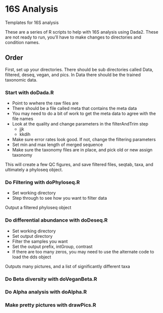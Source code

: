 # 16S Analysis
Templates for 16S analysis


These are a series of R scripts to help with 16S analysis using Dada2. These are not ready to run, you'll have to make changes to directories and condition names.

## Order

First, set up your directories. There should be sub directories called Data, filtered, deseq, vegan, and pics. In Data there should be the trained taxonomic data.

### Start with doDada.R

* Point to wwhere the raw files are
* There should be a file called meta that contains the meta data
* You may need to do a bit of work to get the meta data to agree with the file names
* Look at the quality and change parameters in the filterAndTrim step
  * jjk
  * kkdih
* Make sure error rates look good. If not, change the filtering parameters
* Set min and max length of merged sequence
* Make sure the taxonomy files are in place, and pick old or new assign taxonomy

This will create a few QC figures, and save filtered files, seqtab, taxa, and ultimately a phyloseq object.


### Do Filtering with doPhyloseq.R

* Set working directory
* Step through to see how you want to filter data

Output a filtered phyloseq object

### Do differential abundance with doDeseq.R

* Set working directory
* Set output directory
* Filter the samples you want
* Set the output prefix, intGroup, contrast
* If there are too many zeros, you may need to use the alternate code to load the dds object

Outputs many pictures, and a list of significantly different taxa

### Do Beta diversity with doVeganBeta.R

### Do Alpha analysis with doAlpha.R

### Make pretty pictures with drawPics.R

